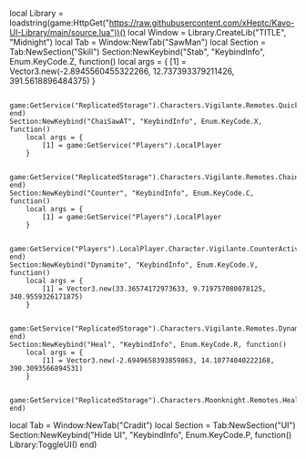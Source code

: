 local Library = loadstring(game:HttpGet("https://raw.githubusercontent.com/xHeptc/Kavo-UI-Library/main/source.lua"))()
local Window = Library.CreateLib("TITLE", "Midnight")
local Tab = Window:NewTab("SawMan")
    local Section = Tab:NewSection("Skill")
        Section:NewKeybind("Stab", "KeybindInfo", Enum.KeyCode.Z, function()
            local args = {
                [1] = Vector3.new(-2.8945560455322266, 12.737393379211426, 391.5618896484375)
            }
            
            game:GetService("ReplicatedStorage").Characters.Vigilante.Remotes.QuickStab:FireServer(unpack(args))                       
    end)
    Section:NewKeybind("ChaiSawAT", "KeybindInfo", Enum.KeyCode.X, function()
        local args = {
            [1] = game:GetService("Players").LocalPlayer
        }
        
        game:GetService("ReplicatedStorage").Characters.Vigilante.Remotes.ChainsawPierce:FireServer(unpack(args))                
    end)
    Section:NewKeybind("Counter", "KeybindInfo", Enum.KeyCode.C, function()
        local args = {
            [1] = game:GetService("Players").LocalPlayer
        }
        
        game:GetService("Players").LocalPlayer.Character.Vigilante.CounterActivate:FireServer(unpack(args))                
    end)
    Section:NewKeybind("Dynamite", "KeybindInfo", Enum.KeyCode.V, function()
        local args = {
            [1] = Vector3.new(33.36574172973633, 9.719757080078125, 340.9559326171875)
        }
        
        game:GetService("ReplicatedStorage").Characters.Vigilante.Remotes.Dynamite:FireServer(unpack(args))        
    end)
    Section:NewKeybind("Heal", "KeybindInfo", Enum.KeyCode.R, function()
        local args = {
            [1] = Vector3.new(-2.6949658393859863, 14.10774040222168, 390.3093566894531)
        }
        
        game:GetService("ReplicatedStorage").Characters.Moonknight.Remotes.Heal:FireServer(unpack(args))                
    end)
local Tab = Window:NewTab("Cradit")
    local Section = Tab:NewSection("UI")
    Section:NewKeybind("Hide UI", "KeybindInfo", Enum.KeyCode.P, function()
	Library:ToggleUI()
end)

